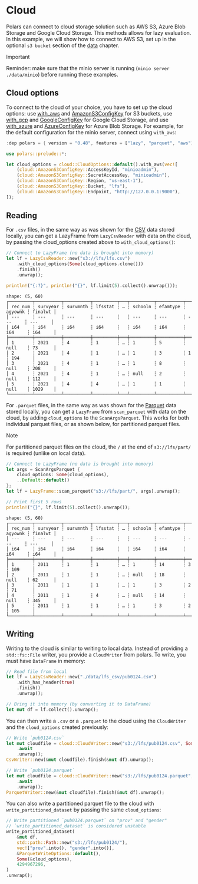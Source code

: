 # Cloud

Polars can connect to cloud storage solution such as AWS S3, Azure Blob Storage and Google Cloud Storage. This methods allows for lazy evaluation. In this example, we will show how to connect to AWS S3, set up in the optional `s3 bucket` section of the [data](../1_start/data.md#s3-bucket-optional) chapter. 

> [!IMPORTANT]  
> Reminder: make sure that the minio server is running (`minio server ./data/minio`) before running these examples.

## Cloud options

To connect to the cloud of your choice, you have to set up the cloud options: use [with_aws](https://docs.rs/polars-io/latest/polars_io/cloud/options/struct.CloudOptions.html#method.with_aws) and [AmazonS3ConfigKey](https://docs.rs/polars-io/latest/polars_io/cloud/options/enum.AmazonS3ConfigKey.html) for S3 buckets, use [with_gcp](https://docs.rs/polars-io/latest/polars_io/cloud/options/struct.CloudOptions.html#method.with_gcp) and [GoogleConfigKey](https://docs.rs/polars-io/latest/polars_io/cloud/options/enum.GoogleConfigKey.html) for Google Cloud Storage, and use [with_azure](https://docs.rs/polars-io/latest/polars_io/cloud/options/struct.CloudOptions.html#method.with_azure) and [AzureConfigKey](https://docs.rs/polars-io/latest/polars_io/cloud/options/enum.AzureConfigKey.html) for Azure Blob Storage. For example, for the default configuration for the minio server, connect using `with_aws`: 

```Rust
:dep polars = { version = "0.48", features = ["lazy", "parquet", "aws"] }

use polars::prelude::*;

let cloud_options = cloud::CloudOptions::default().with_aws(vec![
    (cloud::AmazonS3ConfigKey::AccessKeyId, "minioadmin"),
    (cloud::AmazonS3ConfigKey::SecretAccessKey, "minioadmin"),
    (cloud::AmazonS3ConfigKey::Region, "us-east-1"),
    (cloud::AmazonS3ConfigKey::Bucket, "lfs"),
    (cloud::AmazonS3ConfigKey::Endpoint, "http://127.0.0.1:9000"),
]);
```
## Reading

For `.csv` files, in the same way as was shown for the [CSV](csv.md) data stored locally, you can get a LazyFrame from `LazyCsvReader` with data on the cloud, by passing the cloud_options created above to `with_cloud_options()`:

```Rust
// Connect to LazyFrame (no data is brought into memory)
let lf = LazyCsvReader::new("s3://lfs/lfs.csv")
    .with_cloud_options(Some(cloud_options.clone()))
    .finish()
    .unwrap();

println!("{:?}", println!("{}", lf.limit(5).collect().unwrap()));
```

```
shape: (5, 60)
┌─────────┬──────────┬──────────┬─────────┬───┬─────────┬──────────┬─────────┬─────────┐
│ rec_num ┆ survyear ┆ survmnth ┆ lfsstat ┆ … ┆ schooln ┆ efamtype ┆ agyownk ┆ finalwt │
│ ---     ┆ ---      ┆ ---      ┆ ---     ┆   ┆ ---     ┆ ---      ┆ ---     ┆ ---     │
│ i64     ┆ i64      ┆ i64      ┆ i64     ┆   ┆ i64     ┆ i64      ┆ i64     ┆ i64     │
╞═════════╪══════════╪══════════╪═════════╪═══╪═════════╪══════════╪═════════╪═════════╡
│ 1       ┆ 2021     ┆ 4        ┆ 1       ┆ … ┆ 1       ┆ 5        ┆ null    ┆ 73      │
│ 2       ┆ 2021     ┆ 4        ┆ 1       ┆ … ┆ 1       ┆ 3        ┆ 1       ┆ 194     │
│ 3       ┆ 2021     ┆ 4        ┆ 1       ┆ … ┆ 1       ┆ 8        ┆ null    ┆ 208     │
│ 4       ┆ 2021     ┆ 4        ┆ 1       ┆ … ┆ null    ┆ 2        ┆ null    ┆ 112     │
│ 5       ┆ 2021     ┆ 4        ┆ 4       ┆ … ┆ 1       ┆ 1        ┆ null    ┆ 1029    │
└─────────┴──────────┴──────────┴─────────┴───┴─────────┴──────────┴─────────┴─────────┘
```

For `.parquet` files, in the same way as was shown for the [Parquet](parquet.md) data stored locally, you can get a `LazyFrame` from `scan_parquet` with data on the cloud, by adding `cloud_options` to the `ScanArgsParquet`. This works for both individual parquet files, or as shown below, for partitioned parquet files. 

> [!NOTE]
> For partitioned parquet files on the cloud, the `/` at the end of `s3://lfs/part/` is required (unlike on local data).

```Rust
// Connect to LazyFrame (no data is brought into memory)
let args = ScanArgsParquet {
    cloud_options: Some(cloud_options),
    ..Default::default()
};
let lf = LazyFrame::scan_parquet("s3://lfs/part/", args).unwrap();

// Print first 5 rows
println!("{}", lf.limit(5).collect().unwrap());
```

```
shape: (5, 60)
┌─────────┬──────────┬──────────┬─────────┬───┬─────────┬──────────┬─────────┬─────────┐
│ rec_num ┆ survyear ┆ survmnth ┆ lfsstat ┆ … ┆ schooln ┆ efamtype ┆ agyownk ┆ finalwt │
│ ---     ┆ ---      ┆ ---      ┆ ---     ┆   ┆ ---     ┆ ---      ┆ ---     ┆ ---     │
│ i64     ┆ i64      ┆ i64      ┆ i64     ┆   ┆ i64     ┆ i64      ┆ i64     ┆ i64     │
╞═════════╪══════════╪══════════╪═════════╪═══╪═════════╪══════════╪═════════╪═════════╡
│ 1       ┆ 2011     ┆ 1        ┆ 1       ┆ … ┆ 1       ┆ 14       ┆ 3       ┆ 109     │
│ 2       ┆ 2011     ┆ 1        ┆ 1       ┆ … ┆ null    ┆ 18       ┆ null    ┆ 62      │
│ 3       ┆ 2011     ┆ 1        ┆ 1       ┆ … ┆ 1       ┆ 3        ┆ 2       ┆ 71      │
│ 4       ┆ 2011     ┆ 1        ┆ 4       ┆ … ┆ null    ┆ 14       ┆ null    ┆ 345     │
│ 5       ┆ 2011     ┆ 1        ┆ 1       ┆ … ┆ 1       ┆ 3        ┆ 2       ┆ 105     │
└─────────┴──────────┴──────────┴─────────┴───┴─────────┴──────────┴─────────┴─────────┘
```

## Writing

Writing to the cloud is similar to writing to local data. Instead of providing a `std::fs::File` writer, you provide a `CloudWriter` from polars. To write, you must have `DataFrame` in memory:

```Rust
// Read file from local
let lf = LazyCsvReader::new("./data/lfs_csv/pub0124.csv")
    .with_has_header(true)
    .finish()
    .unwrap();

// Bring it into memory (by converting it to DataFrame)
let mut df = lf.collect().unwrap();
```
You can then write a `.csv` or a `.parquet` to the cloud using the `CloudWriter` and the `cloud_options` created previously:

```Rust
// Write `pub0124.csv`
let mut cloudfile = cloud::CloudWriter::new("s3://lfs/pub0124.csv", Some(&cloud_options))
    .await
    .unwrap();
CsvWriter::new(&mut cloudfile).finish(&mut df).unwrap();

// Write `pub0124.parquet`
let mut cloudfile = cloud::CloudWriter::new("s3://lfs/pub0124.parquet", Some(&cloud_options))
    .await
    .unwrap();
ParquetWriter::new(&mut cloudfile).finish(&mut df).unwrap();
```

You can also write a partitioned parquet file to the cloud with `write_partitioned_dataset` by passing the same `cloud_options`:

```Rust
// Write partitioned `pub0124.parquet` on "prov" and "gender"
// `write_partitioned_dataset` is considered unstable
write_partitioned_dataset(
    &mut df,
    std::path::Path::new("s3://lfs/pub0124/"),
    vec!["prov".into(), "gender".into()],
    &ParquetWriteOptions::default(),
    Some(&cloud_options),
    4294967296,
)
.unwrap();
```
